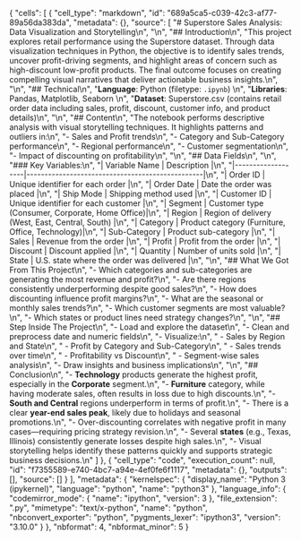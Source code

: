 {
 "cells": [
  {
   "cell_type": "markdown",
   "id": "689a5ca5-c039-42c3-af77-89a56da383da",
   "metadata": {},
   "source": [
    "# Superstore Sales Analysis: Data Visualization and Storytelling\n",
    "\n",
    "## Introduction\n",
    "This project explores retail performance using the Superstore dataset. Through data visualization techniques in Python, the objective is to identify sales trends, uncover profit-driving segments, and highlight areas of concern such as high-discount low-profit products. The final outcome focuses on creating compelling visual narratives that deliver actionable business insights.\n",
    "\n",
    "## Technical\n",
    "**Language**: Python (filetype: `.ipynb`)  \n",
    "**Libraries**: Pandas, Matplotlib, Seaborn  \n",
    "**Dataset**: Superstore.csv (contains retail order data including sales, profit, discount, customer info, and product details)\n",
    "\n",
    "## Content\n",
    "The notebook performs descriptive analysis with visual storytelling techniques. It highlights patterns and outliers in:\n",
    "- Sales and Profit trends\n",
    "- Category and Sub-Category performance\n",
    "- Regional performance\n",
    "- Customer segmentation\n",
    "- Impact of discounting on profitability\n",
    "\n",
    "## Data Fields\n",
    "\n",
    "### Key Variables:\n",
    "| Variable Name     | Description                                     |\n",
    "|-------------------|-------------------------------------------------|\n",
    "| Order ID          | Unique identifier for each order                |\n",
    "| Order Date        | Date the order was placed                       |\n",
    "| Ship Mode         | Shipping method used                            |\n",
    "| Customer ID       | Unique identifier for each customer             |\n",
    "| Segment           | Customer type (Consumer, Corporate, Home Office)|\n",
    "| Region            | Region of delivery (West, East, Central, South) |\n",
    "| Category          | Product category (Furniture, Office, Technology)|\n",
    "| Sub-Category      | Product sub-category                            |\n",
    "| Sales             | Revenue from the order                          |\n",
    "| Profit            | Profit from the order                           |\n",
    "| Discount          | Discount applied                                |\n",
    "| Quantity          | Number of units sold                            |\n",
    "| State             | U.S. state where the order was delivered        |\n",
    "\n",
    "## What We Got From This Project\n",
    "- Which categories and sub-categories are generating the most revenue and profit?\n",
    "- Are there regions consistently underperforming despite good sales?\n",
    "- How does discounting influence profit margins?\n",
    "- What are the seasonal or monthly sales trends?\n",
    "- Which customer segments are most valuable?\n",
    "- Which states or product lines need strategy changes?\n",
    "\n",
    "## Step Inside The Project\n",
    "- Load and explore the dataset\n",
    "- Clean and preprocess date and numeric fields\n",
    "- Visualize:\n",
    "  - Sales by Region and State\n",
    "  - Profit by Category and Sub-Category\n",
    "  - Sales trends over time\n",
    "  - Profitability vs Discount\n",
    "  - Segment-wise sales analysis\n",
    "- Draw insights and business implications\n",
    "\n",
    "## Conclusion\n",
    "- **Technology** products generate the highest profit, especially in the **Corporate** segment.\n",
    "- **Furniture** category, while having moderate sales, often results in loss due to high discounts.\n",
    "- **South and Central** regions underperform in terms of profit.\n",
    "- There is a clear **year-end sales peak**, likely due to holidays and seasonal promotions.\n",
    "- Over-discounting correlates with negative profit in many cases—requiring pricing strategy revision.\n",
    "- Several **states** (e.g., Texas, Illinois) consistently generate losses despite high sales.\n",
    "- Visual storytelling helps identify these patterns quickly and supports strategic business decisions.\n"
   ]
  },
  {
   "cell_type": "code",
   "execution_count": null,
   "id": "f7355589-e740-4bc7-a94e-4ef0fe6f1117",
   "metadata": {},
   "outputs": [],
   "source": []
  }
 ],
 "metadata": {
  "kernelspec": {
   "display_name": "Python 3 (ipykernel)",
   "language": "python",
   "name": "python3"
  },
  "language_info": {
   "codemirror_mode": {
    "name": "ipython",
    "version": 3
   },
   "file_extension": ".py",
   "mimetype": "text/x-python",
   "name": "python",
   "nbconvert_exporter": "python",
   "pygments_lexer": "ipython3",
   "version": "3.10.0"
  }
 },
 "nbformat": 4,
 "nbformat_minor": 5
}
